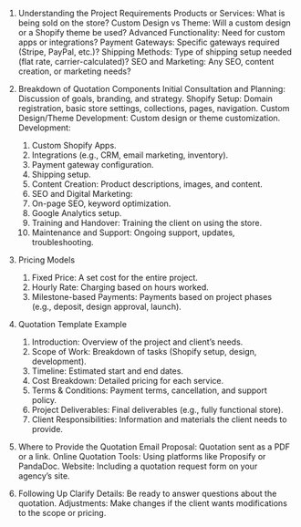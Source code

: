 1. Understanding the Project Requirements
   Products or Services: What is being sold on the store?
   Custom Design vs Theme: Will a custom design or a Shopify theme be used?
   Advanced Functionality: Need for custom apps or integrations?
   Payment Gateways: Specific gateways required (Stripe, PayPal, etc.)?
   Shipping Methods: Type of shipping setup needed (flat rate, carrier-calculated)?
   SEO and Marketing: Any SEO, content creation, or marketing needs?

2. Breakdown of Quotation Components
   Initial Consultation and Planning: Discussion of goals, branding, and strategy.
   Shopify Setup: Domain registration, basic store settings, collections, pages, navigation.
   Custom Design/Theme Development:
   Custom design or theme customization.
   Development:
   1) Custom Shopify Apps.
   2) Integrations (e.g., CRM, email marketing, inventory).
   3) Payment gateway configuration.
   4) Shipping setup.
   5) Content Creation: Product descriptions, images, and content.
   6) SEO and Digital Marketing:
   7) On-page SEO, keyword optimization.
   8) Google Analytics setup.
   9) Training and Handover: Training the client on using the store.
   10) Maintenance and Support: Ongoing support, updates, troubleshooting.

3. Pricing Models
   1) Fixed Price: A set cost for the entire project.
   2) Hourly Rate: Charging based on hours worked.
   3) Milestone-based Payments: Payments based on project phases (e.g., deposit, design approval, launch).

4. Quotation Template Example
   1) Introduction: Overview of the project and client’s needs.
   2) Scope of Work: Breakdown of tasks (Shopify setup, design, development).
   3) Timeline: Estimated start and end dates.
   4) Cost Breakdown: Detailed pricing for each service.
   5) Terms & Conditions: Payment terms, cancellation, and support policy.
   6) Project Deliverables: Final deliverables (e.g., fully functional store).
   7) Client Responsibilities: Information and materials the client needs to provide.

5. Where to Provide the Quotation
   Email Proposal: Quotation sent as a PDF or a link.
   Online Quotation Tools: Using platforms like Proposify or PandaDoc.
   Website: Including a quotation request form on your agency’s site.

6. Following Up
   Clarify Details: Be ready to answer questions about the quotation.
   Adjustments: Make changes if the client wants modifications to the scope or pricing.
